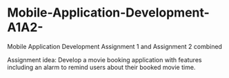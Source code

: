 # Mobile-Application-Development-A1A2-
Mobile Application Development Assignment 1 and Assignment 2 combined

Assignment idea: 
Develop a movie booking application with features including an alarm to remind users about their booked movie time. 
